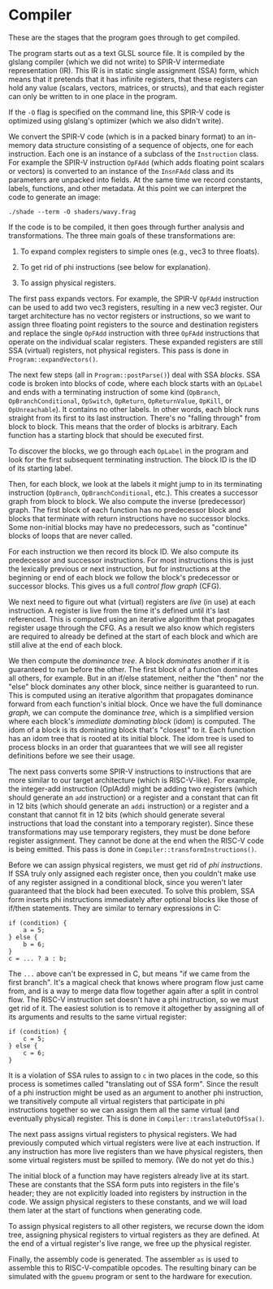 
# Compiler

These are the stages that the program goes through to get compiled.

The program starts out as a text GLSL source file. It is compiled by the
glslang compiler (which we did not write) to SPIR-V intermediate representation (IR).
This IR is in static single assignment (SSA) form, which means that it pretends
that it has infinite registers, that these registers can hold any value (scalars,
vectors, matrices, or structs), and that each register can only be written to in one
place in the program.

If the `-O` flag is specified on the command line, this SPIR-V code is
optimized using glslang's optimizer (which we also didn't write).

We convert the SPIR-V code (which is in a packed binary format) to an in-memory
data structure consisting of a sequence of objects, one for each instruction. Each
one is an instance of a subclass of the `Instruction` class. For example
the SPIR-V instruction `OpFAdd` (which adds floating point scalars or
vectors) is converted to an instance of the `InsnFAdd` class and its parameters
are unpacked into fields. At the same time we record constants, labels,
functions, and other metadata. At this point we can interpret the code to
generate an image:

    ./shade --term -O shaders/wavy.frag

If the code is to be compiled, it then goes through further analysis
and transformations. The three main goals of these transformations are:

1. To expand complex registers to simple ones (e.g., vec3 to three floats).

2. To get rid of phi instructions (see below for explanation).

3. To assign physical registers.

The first pass expands vectors. For example, the SPIR-V `OpFAdd` instruction
can be used to add two vec3 registers, resulting in a new vec3 register. Our
target architecture has no vector registers or instructions, so we want to
assign three floating point registers to the source and destination registers
and replace the single `OpFAdd` instruction with three `OpFAdd` instructions
that operate on the individual scalar registers. These expanded registers are
still SSA (virtual) registers, not physical registers. This pass is done in
`Program::expandVectors()`.

The next few steps (all in `Program::postParse()`) deal with SSA _blocks_. SSA
code is broken into blocks of code, where each block starts with an `OpLabel`
and ends with a terminating instruction of some kind (`OpBranch`,
`OpBranchConditional`, `OpSwitch`, `OpReturn`, `OpReturnValue`, `OpKill`, or
`OpUnreachable`). It contains no other labels. In other words, each block runs
straight from its first to its last instruction. There's no "falling through"
from block to block. This means that the order of blocks is arbitrary. Each
function has a starting block that should be executed first.

To discover the blocks, we go through each `OpLabel` in the program and
look for the first subsequent terminating instruction. The block ID is
the ID of its starting label.

Then, for each block, we look at the labels it might jump to in its terminating
instruction (`OpBranch`, `OpBranchConditional`, etc.). This creates a successor
graph from block to block. We also compute the inverse (predecessor) graph. The
first block of each function has no predecessor block and blocks that terminate
with return instructions have no successor blocks. Some non-initial blocks may
have no predecessors, such as "continue" blocks of loops that are never called.

For each instruction we then record its block ID. We also compute its
predecessor and successor instructions. For most instructions this is just the
lexically previous or next instruction, but for instructions at the beginning
or end of each block we follow the block's predecessor or successor blocks.
This gives us a full _control flow graph_ (CFG).

We next need to figure out what (virtual) registers are _live_ (in use) at each
instruction. A register is live from the time it's defined until it's last
referenced. This is computed using an iterative algorithm that propagates
register usage through the CFG. As a result we also know which registers are
required to already be defined at the start of each block and which are still
alive at the end of each block.

We then compute the _dominance tree_. A block _dominates_ another if it is
guaranteed to run before the other. The first block of a function dominates all
others, for example. But in an if/else statement, neither the "then" nor the
"else" block dominates any other block, since neither is guaranteed to run.
This is computed using an iterative algorithm that propagates dominance forward
from each function's initial block. Once we have the full dominance _graph_, we
can compute the dominance _tree_, which is a simplified version where each
block's _immediate dominating block_ (idom) is computed. The idom of a block is
its dominating block that's "closest" to it. Each function has an idom tree
that is rooted at its initial block. The idom tree is used to process blocks in
an order that guarantees that we will see all register definitions before we
see their usage.

The next pass converts some SPIR-V instructions to instructions that are more
similar to our target architecture (which is RISC-V-like). For example, the
integer-add instruction (OpIAdd) might be adding two registers (which should
generate an `add` instruction) or a register and a constant that can fit in 12
bits (which should generate an `addi` instruction) or a register and a constant
that cannot fit in 12 bits (which should generate several instructions that
load the constant into a temporary register). Since these transformations may
use temporary registers, they must be done before register assignment. They
cannot be done at the end when the RISC-V code is being emitted. This pass is
done in `Compiler::transformInstructions()`.

Before we can assign physical registers, we must get rid of _phi instructions_.
If SSA truly only assigned each register once, then you couldn't make use of
any register assigned in a conditional block, since you weren't later guaranteed
that the block had been executed. To solve this problem, SSA form inserts phi
instructions immediately after optional blocks like those of if/then statements.
They are similar to ternary expressions in C:

    if (condition) {
        a = 5;
    } else {
        b = 6;
    }
    c = ... ? a : b;

The `...` above can't be expressed in C, but means "if we came from the first
branch". It's a magical check that knows where program flow just came from,
and is a way to merge data flow together again after a split in control flow.
The RISC-V instruction set doesn't have a phi instruction, so we must get rid
of it. The easiest solution is to remove it altogether by assigning all
of its arguments and results to the same virtual register:

    if (condition) {
        c = 5;
    } else {
        c = 6;
    }

It is a violation of SSA rules to assign to `c` in two places in the code, so
this process is sometimes called "translating out of SSA form". Since the
result of a phi instruction might be used as an argument to another phi
instruction, we transitively compute all virtual registers that participate in
phi instructions together so we can assign them all the same virtual (and
eventually physical) register. This is done in `Compiler::translateOutOfSsa()`.

The next pass assigns virtual registers to physical registers. We had
previously computed which virtual registers were live at each instruction. If
any instruction has more live registers than we have physical registers, then
some virtual registers must be spilled to memory. (We do not yet do this.)

The initial block of a function may have registers already live at its start.
These are constants that the SSA form puts into registers in the file's header;
they are not explicitly loaded into registers by instruction in the code. We
assign physical registers to these constants, and we will load them later at
the start of functions when generating code.

To assign physical registers to all other registers, we recurse down the
idom tree, assigning physical registers to virtual registers as they
are defined. At the end of a virtual register's live range, we free up
the physical register.

Finally, the assembly code is generated. The assembler `as` is used to assemble
this to RISC-V-compatible opcodes. The resulting binary can be simulated with
the `gpuemu` program or sent to the hardware for execution.

